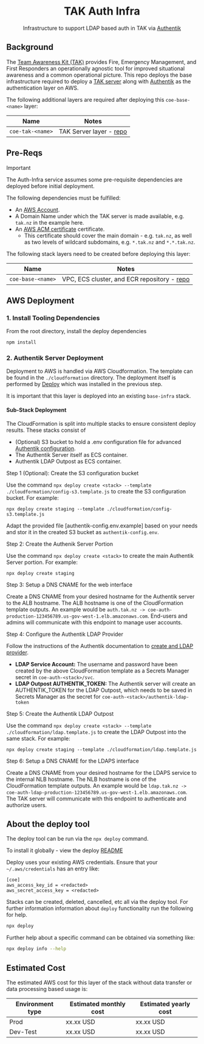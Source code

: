<h1 align=center>TAK Auth Infra</h1>

<p align=center>Infrastructure to support LDAP based auth in TAK via <a href="https://goauthentik.io/">Authentik</a></p>

## Background

The [Team Awareness Kit (TAK)](https://tak.gov/solutions/emergency) provides Fire, Emergency Management, and First Responders an operationally agnostic tool for improved situational awareness and a common operational picture. 
This repo deploys the base infrastructure required to deploy a [TAK server](https://tak.gov/solutions/emergency) along with [Authentik](https://goauthentik.io/) as the authentication layer on AWS.

The following additional layers are required after deploying this `coe-base-<name>` layer:

| Name                  | Notes |
| --------------------- | ----- |
| `coe-tak-<name>`      | TAK Server layer - [repo](https://github.com/TAK-NZ/tak-infra)      |


## Pre-Reqs

> [!IMPORTANT]
> The Auth-Infra service assumes some pre-requisite dependencies are deployed before
> initial deployment.

The following dependencies must be fulfilled:
- An [AWS Account](https://signin.aws.amazon.com/signup?request_type=register).
- A Domain Name under which the TAK server is made available, e.g. `tak.nz` in the example here.
- An [AWS ACM certificate](https://docs.aws.amazon.com/acm/latest/userguide/gs.html) certificate.
  - This certificate should cover the main domain - e.g. `tak.nz`, as well as two levels of wildcard subdomains, e.g. `*.tak.nz` and `*.*.tak.nz`.

The following stack layers need to be created before deploying this layer:

| Name                  | Notes |
| --------------------- | ----- |
| `coe-base-<name>`      | VPC, ECS cluster, and ECR repository - [repo](https://github.com/TAK-NZ/base-infra)      |


## AWS Deployment

### 1. Install Tooling Dependencies

From the root directory, install the deploy dependencies

```sh
npm install
```

### 2. Authentik Server Deployment

Deployment to AWS is handled via AWS Cloudformation. The template can be found in the `./cloudformation`
directory. The deployment itself is performed by [Deploy](https://github.com/openaddresses/deploy) which
was installed in the previous step.

It is important that this layer is deployed into an existing `base-infra` stack.

#### Sub-Stack Deployment

The CloudFormation is split into multiple stacks to ensure consistent deploy results. These stacks consist of 
- (Optional) S3 bucket to hold a .env configuration file for advanced [Authentik configuration](https://docs.goauthentik.io/docs/install-config/configuration/). 
- The Authentik Server itself as ECS container.
- Authentik LDAP Outpost as ECS container.

Step 1 (Optional): Create the S3 configuration bucket

Use the command `npx deploy create <stack> --template ./cloudformation/config-s3.template.js` to create the S3 configuration bucket. For example: 
```
npx deploy create staging --template ./cloudformation/config-s3.template.js
```

Adapt the provided file [authentik-config.env.example] based on your needs and stor it in the created S3 bucket as `authentik-config.env`.


Step 2: Create the Authenik Server Portion

Use the command `npx deploy create <stack>` to create the main Authentik Server portion. For example: 

```
npx deploy create staging 
```

Step 3: Setup a DNS CNAME for the web interface

Create a DNS CNAME from your desired hostname for the Authentik server to the ALB hostname. The ALB hostname is one of the CloudFormation template outputs. An example would be `auth.tak.nz -> coe-auth-production-123456789.us-gov-west-1.elb.amazonaws.com`. End-users and admins will communicate with this endpoint to manage user accounts. 

Step 4: Configure the Authentik LDAP Provider

Follow the instructions of the Authentik documentation to [create and LDAP provider](https://docs.goauthentik.io/docs/add-secure-apps/providers/ldap/generic_setup). 

* **LDAP Service Account:** The username and password have been created by the above CloudFormation template as a Secrets Manager secret in `coe-auth-<stack>/svc`.
* **LDAP Outpost AUTHENTIK_TOKEN:** The Authentik server will create an AUTHENTIK_TOKEN for the LDAP Outpost, which needs to be saved in Secrets Manager as the secret for `coe-auth-<stack>/authentik-ldap-token`

Step 5: Create the Authentik LDAP Outpost

Use the command `npx deploy create <stack> --template ./cloudformation/ldap.template.js` to create the LDAP Outpost into the same stack. For example: 
```
npx deploy create staging --template ./cloudformation/ldap.template.js
```

Step 6: Setup a DNS CNAME for the LDAPS interface

Create a DNS CNAME from your desired hostname for the LDAPS service to the internal NLB hostname. The NLB hostname is one of the CloudFormation template outputs. An example would be `ldap.tak.nz -> coe-auth-ldap-production-123456789.us-gov-west-1.elb.amazonaws.com`. The TAK server will communicate with this endpoint to authenticate and authorize users. 

## About the deploy tool

The deploy tool can be run via the `npx deploy` command.

To install it globally - view the deploy [README](https://github.com/openaddresses/deploy)

Deploy uses your existing AWS credentials. Ensure that your `~/.aws/credentials` has an entry like:
 
```
[coe]
aws_access_key_id = <redacted>
aws_secret_access_key = <redacted>
```

Stacks can be created, deleted, cancelled, etc all via the deploy tool. For further information
information about `deploy` functionality run the following for help.
 
```sh
npx deploy
```
 
Further help about a specific command can be obtained via something like:

```sh
npx deploy info --help
```

## Estimated Cost

The estimated AWS cost for this layer of the stack without data transfer or data processing based usage is:

| Environment type      | Estimated monthly cost | Estimated yearly cost |
| --------------------- | ----- | ----- |
| Prod                  | xx.xx USD | xx.xx USD |
| Dev-Test              | xx.xx USD | xx.xx USD |
